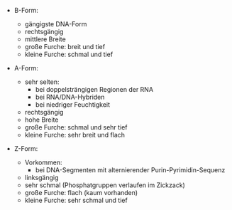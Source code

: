 
- B-Form:
	- gängigste DNA-Form 
	- rechtsgängig
	- mittlere Breite 
	- große Furche: breit und tief
	- kleine Furche: schmal und tief

- A-Form:
	- sehr selten:
		- bei doppelsträngigen Regionen der RNA
		- bei RNA/DNA-Hybriden 
		- bei niedriger Feuchtigkeit
	- rechtsgängig
	- hohe Breite 
	- große Furche: schmal und sehr tief
	- kleine Furche: sehr breit und flach 

- Z-Form:
	- Vorkommen: 
		- bei DNA-Segmenten mit alternierender Purin-Pyrimidin-Sequenz 
	- linksgängig
	- sehr schmal (Phosphatgruppen verlaufen im Zickzack)
	- große Furche: flach (kaum vorhanden)
	- kleine Furche: sehr schmal und tief
